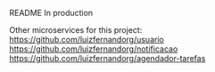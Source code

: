 README In production

Other microservices for this project:
https://github.com/luizfernandorg/usuario
https://github.com/luizfernandorg/notificacao
https://github.com/luizfernandorg/agendador-tarefas

